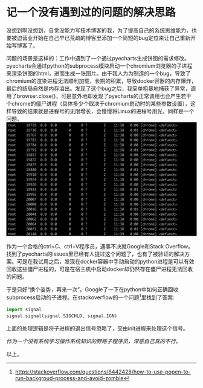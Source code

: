 # 记一个没有遇到过的问题的解决思路

没想到啊没想到，自觉没能力写技术博客的我，为了提高自己的系统思维能力，也要被迫营业开始在自己早已荒疏的博客里添加一个简短的bug定位来让自己重新开始写博客了。

问题的场景是这样的：工作中遇到了一个通过pyecharts生成饼图的需求修改。pyecharts会通过python的subprocess模块启动一个chromium浏览器的子进程来渲染饼图的html，进而生成一张图片。由于我人为为制造的一个bug，导致了chromium的渲染进程无法顺利加载，长期的积累，导致docker容器的内存爆炸，最后的结局自然是内存溢出。发现了这个bug之后，我简单粗暴地捕获了异常，调用了browser.close()，可是意外地却发现了pyecharts的正常调用也会产生若干个chrome的僵尸进程（具体多少个取决于chromium启动时的某些参数设置），这样导致的结果就是进程号的无限增长，会慢慢将Linux的进程号用光，同样是一个问题。<img src="../static/images/snapshot20201014.png" alt="snapshot20201014.png" style="zoom:50%;" />

作为一个合格的ctrl+C、ctrl+V程序员，遇事不决就Google和Stack Overflow。找到了pyecharts的issues里已经有人提过这个问题了，也有了被验证的解决方案。可是在我试用之后，发现在docker容器中手动启动的python进程是可以有效回收这些僵尸进程的，可是在宿主机中启动docker却仍然存在僵尸进程无法回收的问题。

于是只好“换个姿势，再来一次”。Google了一下在python中如何正确回收subprocess启动的子进程。在stackoverflow的一个问题[^1]里找到了答案:

```python
import signal
signal.signal(signal.SIGCHLD, signal.IGN) 
```

上面的处理逻辑是将子进程的退出信号忽略了，交由init进程来处理这个信号。

*作为一个没有系统学习操作系统知识的野路子程序员，深感自己真的不行。*

以上。

[^1]:https://stackoverflow.com/questions/6442428/how-to-use-popen-to-run-backgroud-process-and-avoid-zombie
